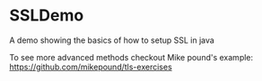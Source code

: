 # SSLDemo
A demo showing the basics of how to setup SSL in java

To see more advanced methods checkout Mike pound's example: https://github.com/mikepound/tls-exercises
